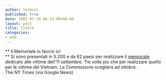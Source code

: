 ```yaml
---
author: leibniz
published: true
date: 2003-07-18 06:23:00+00:00
layout: post
title: Titolo
categories:
- web
---
```


 **   Il Memoriale lo faccio io!   
** Si sono presentati in 5.200 e da 62 paesi per realizzare il  [ memoriale ](http://www.nytimes.com/2003/07/18/nyregion/18REBU.html?ex=1059105600&en=b1dc303a82bacb4e&ei=5062&partner=GOOGLE)dedicato alle vittime dell'11 settembre. Tre volte piu che per realizzare quello per le vittime del Vietnam. La Commissione scegliera ad ottobre.   
The NY Times (via Google News)
